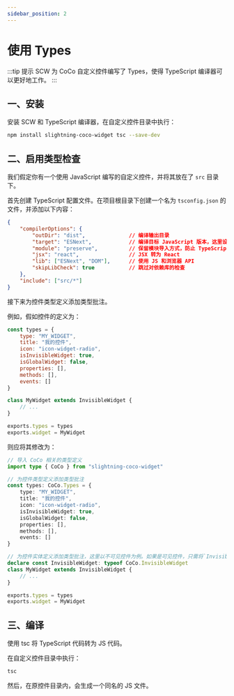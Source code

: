 ```yaml
---
sidebar_position: 2
---
```


# 使用 Types

:::tip 提示
SCW 为 CoCo 自定义控件编写了 Types，使得 TypeScript 编译器可以更好地工作。
:::

## 一、安装

安装 SCW 和 TypeScript 编译器，在自定义控件目录中执行：

```sh
npm install slightning-coco-widget tsc --save-dev
```

## 二、启用类型检查

我们假定你有一个使用 JavaScript 编写的自定义控件，并将其放在了 `src` 目录下。

首先创建 TypeScript 配置文件。在项目根目录下创建一个名为 `tsconfig.json` 的文件，并添加以下内容：

```json
{
    "compilerOptions": {
        "outDir": "dist",              // 编译输出目录
        "target": "ESNext",            // 编译目标 JavaScript 版本，这里设置为 ESNext，以关闭 TypeScript 兼容性转义，防止出现一些奇奇怪怪的问题
        "module": "preserve",          // 保留模块导入方式，防止 TypeScript 将 CoCo 导入和导出转为其他形式
        "jsx": "react",                // JSX 转为 React
        "lib": ["ESNext", "DOM"],      // 使用 JS 和浏览器 API
        "skipLibCheck": true           // 跳过对依赖库的检查
    },
    "include": ["src/*"]
}

```

接下来为控件类型定义添加类型批注。

例如，假如控件的定义为：

```javascript
const types = {
    type: "MY_WIDGET",
    title: "我的控件",
    icon: "icon-widget-radio",
    isInvisibleWidget: true,
    isGlobalWidget: false,
    properties: [],
    methods: [],
    events: []
}

class MyWidget extends InvisibleWidget {
    // ...
}

exports.types = types
exports.widget = MyWidget
```

则应将其修改为：

```typescript
// 导入 CoCo 相关的类型定义
import type { CoCo } from "slightning-coco-widget"

// 为控件类型定义添加类型批注
const types: CoCo.Types = {
    type: "MY_WIDGET",
    title: "我的控件",
    icon: "icon-widget-radio",
    isInvisibleWidget: true,
    isGlobalWidget: false,
    properties: [],
    methods: [],
    events: []
}

// 为控件实体定义添加类型批注，这里以不可见控件为例。如果是可见控件，只需将`InvisibleWidget`改为`VisibleWidget`
declare const InvisibleWidget: typeof CoCo.InvisibleWidget
class MyWidget extends InvisibleWidget {
    // ...
}

exports.types = types
exports.widget = MyWidget
```

## 三、编译

使用 tsc 将 TypeScript 代码转为 JS 代码。

在自定义控件目录中执行：

```sh
tsc
```

然后，在原控件目录内，会生成一个同名的 JS 文件。
